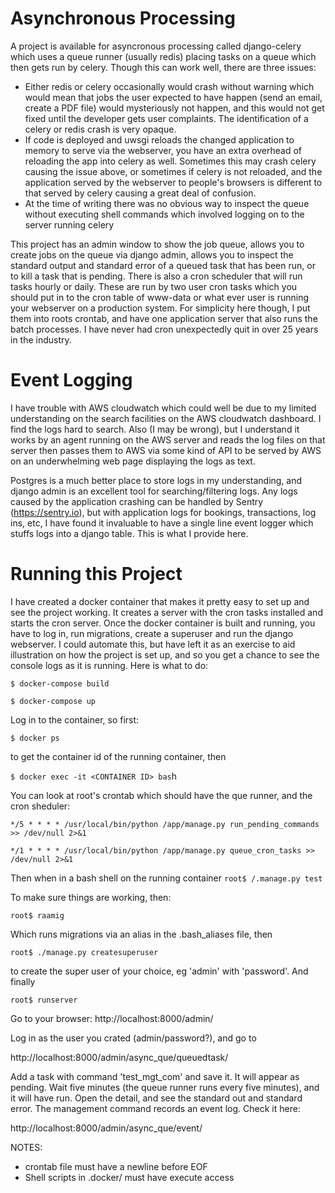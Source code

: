 # Asynchronous Processing



A project is available for asyncronous processing called django-celery which uses a queue runner (usually redis) placing tasks on a queue which then gets run by celery. Though this can work well, there are three issues:

- Either redis or celery occasionally would crash without warning which would mean that jobs the user expected to have happen (send an email, create a PDF file) would mysteriously not happen, and this would not get fixed until the developer gets user complaints. The identification of a celery or redis crash is very opaque.
- If code is deployed and uwsgi reloads the changed application to memory to serve via the webserver, you have an extra overhead of reloading the app into celery as well. Sometimes this may crash celery causing the issue above, or sometimes if celery is not reloaded, and the application served by the webserver to people's browsers is different to that served by celery causing a great deal of confusion.
- At the time of writing there  was no obvious way to inspect the queue without executing shell commands which involved logging on to the server running celery

This project has an admin window to show the job queue, allows you to create jobs on the queue via django admin, allows you to inspect the standard output and standard error of a queued task that has been run, or to kill a task that is pending. There is also a cron scheduler that will run tasks hourly or daily. These are run by two user cron tasks which you should put in to the cron table of www-data or what ever user is running your webserver on a production system. For simplicity here though, I put them into roots crontab, and have one application server that also runs the batch processes. I have never had cron unexpectedly quit in over 25 years in the industry.

# Event Logging

I have trouble with AWS cloudwatch which could well be due to my limited understanding on the search facilities on the AWS cloudwatch dashboard. I find the logs hard to search. Also (I may be wrong), but I understand it works by  an agent running on the AWS server and reads the log files on that server then passes them to AWS via some kind of API to be served by AWS on an underwhelming web page displaying the logs as text.

Postgres is a much better place to store logs in my understanding, and django admin is an excellent tool for searching/filtering logs. Any logs caused by the application crashing can be handled by Sentry (https://sentry.io), but with application logs for bookings, transactions, log ins, etc, I have found it invaluable to have a single line event logger which stuffs logs into a django table. This is what I provide here.

# Running this Project

I have created a docker container that makes it pretty easy to set up and see the project working. It creates a server with the cron tasks installed and starts the cron server. Once the docker container is built and running, you have to log in, run migrations, create a superuser and run the django webserver. I could automate this, but have left it as an exercise to aid illustration on how the project is set up, and so you get a chance to see the console logs as it is running. Here is what to do:

`$ docker-compose build`

`$ docker-compose up`

Log in to the container, so first:

`$ docker ps`

to get the container id of the running container, then

`$ docker exec -it <CONTAINER ID> bas`h

You can look at root's crontab which should have the que runner, and the cron sheduler:

`*/5 * * * * /usr/local/bin/python /app/manage.py run_pending_commands >> /dev/null 2>&1`

`*/1 * * * * /usr/local/bin/python /app/manage.py queue_cron_tasks >> /dev/null 2>&1`

Then when in a bash shell on the running container
`root$ /.manage.py test`

To make sure things are working, then:

`root$ raamig`

Which runs migrations via an alias in the .bash_aliases file, then

`root$ ./manage.py createsuperuser`

to create the super user of your choice, eg 'admin' with 'password'. And finally

`root$ runserver`

Go to your browser:
http://localhost:8000/admin/

Log in as the user you crated (admin/password?), and go to 

http://localhost:8000/admin/async_que/queuedtask/

Add a task with command 'test_mgt_com' and save it. It will appear as pending. Wait five minutes (the queue runner runs every five minutes),
and it will have run. Open the detail, and see the standard out and standard error. The management 
command records an event log. Check it here:

http://localhost:8000/admin/async_que/event/

NOTES:

- crontab file must have a newline before EOF
- Shell scripts in .docker/ must have execute access